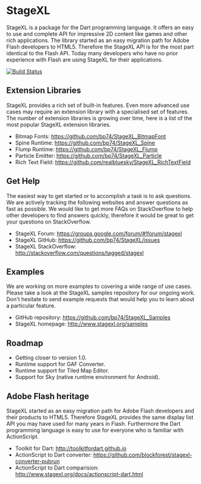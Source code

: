 # StageXL 

StageXL is a package for the Dart programming language. 
It offers an easy to use and complete API for impressive 2D content like 
games and other rich applications. The library started as an easy migration 
path for Adobe Flash developers to HTML5. Therefore the StageXL API is for 
the most part identical to the Flash API. Today many developers who have 
no prior experience with Flash are using StageXL for their applications.

[![Build Status](https://drone.io/github.com/bp74/StageXL/status.png)](https://drone.io/github.com/bp74/StageXL/latest)

## Extension Libraries

StageXL provides a rich set of built-in features. Even more advanced use cases 
may require an extension library with a specialised set of features. The number
of extension libraries is growing over time, here is a list of the most popular
StageXL extension libraries.   

* Bitmap Fonts: <https://github.com/bp74/StageXL_BitmapFont>
* Spine Runtime: <https://github.com/bp74/StageXL_Spine>
* Flump Runtime: <https://github.com/bp74/StageXL_Flump>
* Particle Emitter: <https://github.com/bp74/StageXL_Particle>
* Rich Text Field: <https://github.com/realbluesky/StageXL_RichTextField>

## Get Help

The easiest way to get started or to accomplish a task is to ask questions.
We are actively tracking the following websites and answer questions as fast
as possible. We would like to get more FAQs on StackOverflow to help other
developers to find answers quickly, therefore it would be great to get your
questions on StackOverflow.

* StageXL Forum: <https://groups.google.com/forum/#!forum/stagexl>
* StageXL GitHub: <https://github.com/bp74/StageXL/issues>
* StageXL StackOverflow: <http://stackoverflow.com/questions/tagged/stagexl>

## Examples

We are working on more examples to covering a wide range of use cases. 
Please take a look at the StageXL samples repository for our ongoing work. 
Don't hesitate to send example requests that would help you to learn about 
a particular feature.

* GitHub repository: <https://github.com/bp74/StageXL_Samples>
* StageXL homepage: <http://www.stagexl.org/samples> 

## Roadmap

* Getting closer to version 1.0.
* Runtime support for GAF Converter.
* Runtime support for Tiled Map Editor.
* Support for Sky (native runtime environment for Android).

## Adobe Flash heritage

StageXL started as an easy migration path for Adobe Flash developers and their
products to HTML5. Therefore StageXL provides the same display list API you
may have used for many years in Flash. Furthermore the Dart programming
language is easy to use for everyone who is familiar with ActionScript. 

* Toolkit for Dart: <http://toolkitfordart.github.io>
* ActionScript to Dart converter: <https://github.com/blockforest/stagexl-converter-pubrun>
* ActionScript to Dart comparision: <http://www.stagexl.org/docs/actionscript-dart.html>
 
